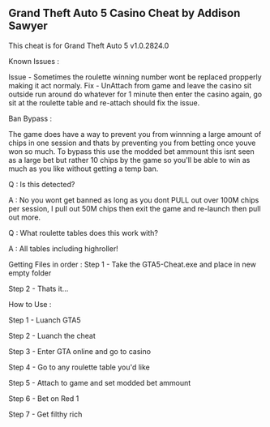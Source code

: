 Grand Theft Auto 5 Casino Cheat by Addison Sawyer
--------------------------------------------------
This cheat is for Grand Theft Auto 5 v1.0.2824.0

Known Issues : 

Issue - Sometimes the roulette winning number wont be replaced propperly making it act normaly. 
Fix - UnAttach from game and leave the casino sit outside run around do whatever for 1 minute then enter the casino again, go sit at the roulette table and re-attach should fix the issue.

Ban Bypass : 

The game does have a way to prevent you from winnning a large amount of chips in one session and thats by preventing you from betting once youve won so much.
To bypass this use the modded bet ammount this isnt seen as a large bet but rather 10 chips by the game so you'll be able to win as much as you like without getting a temp ban.

Q : Is this detected?

A : No you wont get banned as long as you dont PULL out over 100M chips per session, I pull out 50M chips then exit the game and re-launch then pull out more.

Q : What roulette tables does this work with?

A : All tables including highroller!

Getting Files in order : 
Step 1 - Take the GTA5-Cheat.exe and place in new empty folder

Step 2 - Thats it...

How to Use :

Step 1 - Luanch GTA5 

Step 2 - Luanch the cheat

Step 3 - Enter GTA online and go to casino

Step 4 - Go to any roulette table you'd like

Step 5 - Attach to game and set modded bet ammount

Step 6 - Bet on Red 1

Step 7 - Get filthy rich
